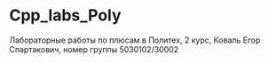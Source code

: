# Cpp_labs_Poly
Лабораторные работы по плюсам в Политех, 2 курс, Коваль Егор Спартакович, номер группы 5030102/30002